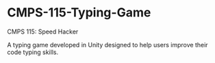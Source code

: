 # CMPS-115-Typing-Game
CMPS 115: Speed Hacker

A typing game developed in Unity designed to help users improve their code typing skills.
